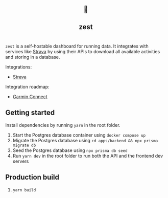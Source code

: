 <div id="header" align="center">
    <h2>🍋</h2>
    <h2>zest</h2>
</div>

#

`zest` is a self-hostable dashboard for running data. It integrates with services like [Strava](https://strava.com/) by using their APIs to download all available activities and storing in a database.

Integrations:

- [Strava](https://strava.com/)

Integration roadmap:

- [Garmin Connect](https://connect.garmin.com/)

## Getting started

Install dependencies by running `yarn` in the root folder.

1. Start the Postgres database container using `docker compose up`
2. Migrate the Postgres database using `cd apps/backend && npx prisma migrate db`
3. Seed the Postgres database using `npx prisma db seed`
4. Run `yarn dev` in the root folder to run both the API and the frontend dev servers

## Production build

1. `yarn build`
